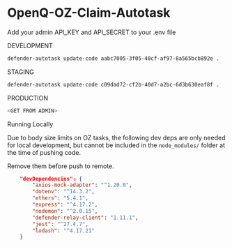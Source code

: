 # OpenQ-OZ-Claim-Autotask

Add your admin API_KEY and API_SECRET to your .env file

DEVELOPMENT
```bash
defender-autotask update-code aabc7005-3f05-40cf-af97-8a565bcb892e .
```

STAGING
```bash
defender-autotask update-code c09dad72-cf2b-40d7-a2bc-6d3b630eaf8f .
```

PRODUCTION
```bash
<GET FROM ADMIN>
```

Running Locally

Due to body size limits on OZ tasks, the following dev deps are only needed for local development, but cannot be included in the `node_modules/` folder at the time of pushing code.

Remove them before push to remote.

```json
	"devDependencies": {
		"axios-mock-adapter": "^1.20.0",
		"dotenv": "^14.3.2",
		"ethers": "5.4.1",
		"express": "^4.17.2",
		"nodemon": "^2.0.15",
		"defender-relay-client": "1.11.1",
		"jest": "^27.4.7",
		"lodash": "^4.17.21"
	}
```